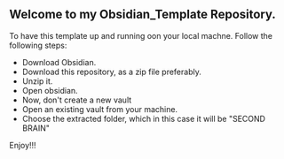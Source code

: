 ## Welcome to my Obsidian_Template Repository.
To have this template up and running oon your local machne. Follow the following steps:
- Download Obsidian.
- Download this repository, as a zip file preferably.
- Unzip it.
- Open obsidian.
- Now, don't create a new vault
- Open an existing vault from your machine.
- Choose the extracted folder, which in this case it will be "SECOND BRAIN"

Enjoy!!! 
